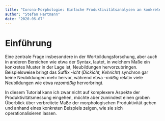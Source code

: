 ```yaml
---
title: "Corona-Morphologie: Einfache Produktivitätsanalysen an konkreten Beispielen"
author: "Stefan Hartmann"
date: "2020-06-07"
---
```





# Einführung

Eine zentrale Frage insbesondere in der Wortbildungsforschung, aber auch in anderen Bereichen wie etwa der Syntax, lautet, in welchem Maße ein konkretes Muster in der Lage ist, Neubildungen hervorzubringen. Beispielsweise bringt das Suffix *-icht* (*Dickicht, Kehricht*) synchron gar keine Neubildungen mehr hervor, während etwa *-mäßig* relativ viele Neubildungen wie etwa *rezomäßig* hervorbringt. 

In diesem Tutorial kann ich zwar nicht auf komplexere Aspekte der Produktivitätsmessung eingehen, möchte aber zumindest einen groben Überblick über verbreitete Maße der morphologischen Produktivität geben und anhand eines konkreten Beispiels zeigen, wie sie sich operationalisieren lassen. 
